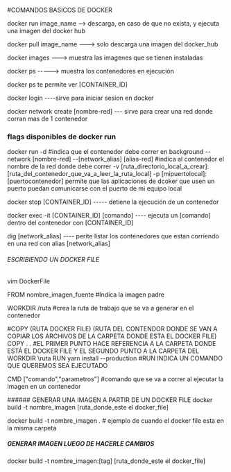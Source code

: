 #COMANDOS BASICOS DE DOCKER

docker run image_name --> descarga, en caso de que no exista, y ejecuta una imagen del docker hub

docker pull image_name ---> solo descarga una imagen del docker_hub

docker images ---> muestra las imagenes que se tienen instaladas

docker ps -----> muestra los contenedores en ejecución

docker ps te permite ver [CONTAINER_ID]

docker login ----sirve para iniciar sesion en docker

docker network create [nombre-red] --- sirve para crear una red donde corran mas de 1 contenedor


### flags disponibles de docker run
docker run
-d #indica que el contenedor debe correr en background
--network [nombre-red] --[network_alias] [alias-red] #indica al contenedor el nombre de la red donde debe correr
-v [ruta_directorio_local_a_crear]:[ruta_del_contenedor_que_va_a_leer_la_ruta_local]
-p [mipuertolocal]:[puertocontenedor] permite que las aplicaciones de dcoker que usen un puerto puedan comunicarse con el puerto de mi equipo local

docker stop [CONTAINER_ID]  ----- detiene la ejecución de un contenedor

docker exec -it [CONTAINER_ID] [comando]  ---- ejecuta un [comando] dentro del contenedor con [CONTAINER_ID]

dig [network_alias] ---- perite listar los contenedores que estan corriendo en una red con alias [network_alias]

###### ESCRIBIENDO UN DOCKER FILE

vim DockerFile

FROM nombre_imagen_fuente #Indica la imagen padre

WORKDIR /ruta #crea la ruta de trabajo que se va a generar en el contenedor

#COPY (RUTA DOCKER FILE) (RUTA DEL CONTENDOR DONDE SE VAN A COPIAR LOS ARCHIVOS DE LA CARPETA DONDE ESTA EL DOCKER FILE)
COPY . . #EL PRIMER PUNTO HACE REFERENCIA A LA CARPETA DONDE ESTÁ EL DOCKER FILE Y EL SEGUNDO PUNTO A LA CARPETA DEL WORKDIR \ruta
RUN yarn install --production #RUN INDICA UN COMANDO QUE QUEREMOS SEA EJECUTADO

CMD ["comando","parametros"] #comando que se va a correr al ejecutar la imagen en un contenedor



###### GENERAR UNA IMAGEN A PARTIR DE UN DOCKER FILE
docker build -t nombre_imagen [ruta_donde_este el docker_file]

docker build -t nombre_imagen . # ejemplo de cuando el docker file esta en la misma carpeta


##### GENERAR IMAGEN LUEGO DE HACERLE CAMBIOS

docker build -t nombre_imagen:[tag] [ruta_donde_este el docker_file]
